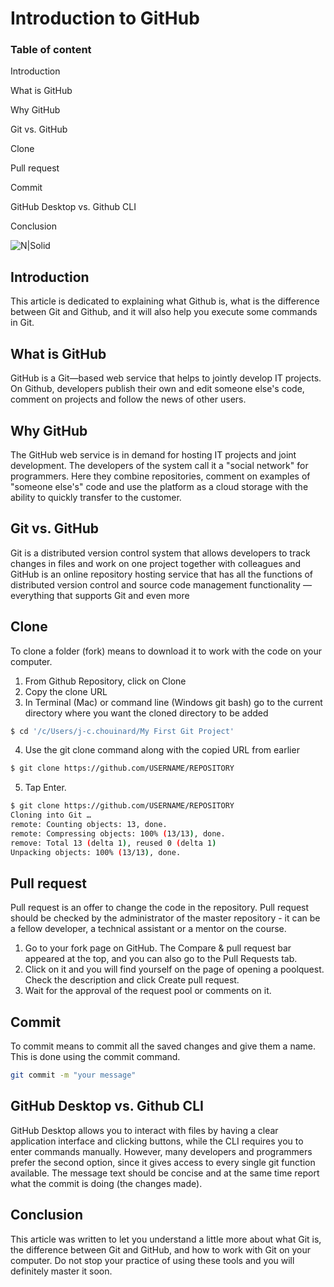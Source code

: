 
# Introduction to GitHub

### Table of content

Introduction

What is GitHub

Why GitHub

Git vs. GitHub

Clone 

Pull request 

Commit 

GitHub Desktop vs. Github CLI

Conclusion


![N|Solid](https://www.freecodecamp.org/news/content/images/2022/07/git-github.png)


## Introduction
This article is dedicated to explaining what Github is, what is the difference between Git and Github, and it will also help you execute some commands in Git.

## What is GitHub

GitHub  is a Git—based web service that helps to jointly develop IT projects. On Github, developers publish their own and edit someone else's code, comment on projects and follow the news of other users.

## Why GitHub
The GitHub web service is in demand for hosting IT projects and joint development. The developers of the system call it a "social network" for programmers. Here they combine repositories, comment on examples of "someone else's" code and use the platform as a cloud storage with the ability to quickly transfer to the customer.


## Git vs. GitHub
Git is a distributed version control system that allows developers to track changes in files and work on one project together with colleagues and GitHub is an online repository hosting service that has all the functions of distributed version control and source code management functionality — everything that supports Git and even more

## Clone 
To clone a folder (fork) means to download it to work with the code on your computer. 
1. From Github Repository, click on Clone
2. Copy the clone URL
3. In Terminal (Mac) or command line (Windows git bash) go to the current directory where you want the cloned directory to be added
```sh
$ cd '/c/Users/j-c.chouinard/My First Git Project'
```
4. Use the git clone command along with the copied URL from earlier
```sh
$ git clone https://github.com/USERNAME/REPOSITORY
```
5. Tap Enter.
```sh
$ git clone https://github.com/USERNAME/REPOSITORY
Cloning into Git …
remote: Counting objects: 13, done.
remote: Compressing objects: 100% (13/13), done.
remove: Total 13 (delta 1), reused 0 (delta 1)
Unpacking objects: 100% (13/13), done.
```

## Pull request
Pull request is an offer to change the code in the repository. Pull request should be checked by the administrator of the master repository - it can be a fellow developer, a technical assistant or a mentor on the course.
1. Go to your fork page on GitHub. The Compare & pull request bar appeared at the top, and you can also go to the Pull Requests tab.
2. Click on it and you will find yourself on the page of opening a poolquest. Check the description and click Create pull request.
3. Wait for the approval of the request pool or comments on it.


## Commit
To commit means to commit all the saved changes and give them a name. This is done using the commit command.
```sh
git commit -m "your message"
```

## GitHub Desktop vs. Github CLI
GitHub Desktop allows you to interact with files by having a clear application interface and clicking buttons, while the CLI requires you to enter commands manually. However, many developers and programmers prefer the second option, since it gives access to every single git function available.
The message text should be concise and at the same time report what the commit is doing (the changes made).

## Conclusion
This article was written to let you understand a little more about what Git is, the difference between Git and GitHub, and how to work with Git on your computer. Do not stop your practice of using these tools and you will definitely master it soon.
